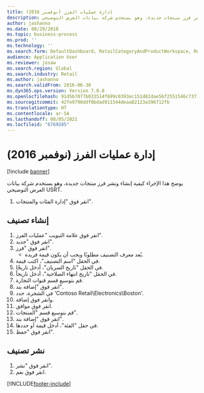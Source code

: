 ```yaml
---
title: إدارة عمليات الفرز (نوفمبر 2016)
description: يوضح هذا الإجراء كيفية إنشاء ونشر فرز منتجات جديدة، وهو يستخدم شركة بيانات العرض التوضيحي USRT.‬
author: jashanno
ms.date: 08/29/2018
ms.topic: business-process
ms.prod: ''
ms.technology: ''
ms.search.form: DefaultDashboard, RetailCategoryAndProductWorkspace, RetailCategoryAndProductAssortment, RetailAssortmentDetails, RetailOperatingUnitPicker, EcoResCategorySingleLookup
audience: Application User
ms.reviewer: josaw
ms.search.region: Global
ms.search.industry: Retail
ms.author: jashanno
ms.search.validFrom: 2016-06-30
ms.dyn365.ops.version: Version 7.0.0
ms.openlocfilehash: 91d5b7077b033514f699c0393ec151d82dae5bf2551546c7371cb934273310e9
ms.sourcegitcommit: 42fe9790ddf0bdad911544deaa82123a396712fb
ms.translationtype: HT
ms.contentlocale: ar-SA
ms.lasthandoff: 08/05/2021
ms.locfileid: "6769285"
---
```

# <a name="manage-assortments-november-2016"></a>إدارة عمليات الفرز (نوفمبر 2016)

[!include [banner](../includes/banner.md)]

يوضح هذا الإجراء كيفية إنشاء ونشر فرز منتجات جديدة، وهو يستخدم شركة بيانات العرض التوضيحي USRT.‬ 


1. انقر فوق "إدارة الفئات والمنتجات".

## <a name="create-an-assortment"></a>إنشاء تصنيف
1. انقر فوق علامة التبويب "عمليات الفرز".
2. انقر فوق "جديد".
3. انقر فوق "فرز".
    * يُعد معرف التصنيف مطلوبًا ويجب أن يكون قيمة فريدة.  
4. في الحقل "اسم التصنيف‬"، اكتب قيمة.
5. في الحقل "تاريخ السريان"، أدخل تاريخًا.
6. في الحقل "تاريخ انتهاء الصلاحية"، أدخل تاريخاً.
7. قم بتوسيع قسم قنوات التجارة.
8. انقر فوق "إضافة بند".
9. في الشجرة، حدد 'Contoso Retail\Electronics\Boston'.
10. وانقر فوق إضافة.
11. انقر فوق موافق.
12. قم بتوسيع قسم "المنتجات".
13. انقر فوق "إضافة بند".
14. في حقل "الفئة"، أدخل قيمة أو حددها.
15. انقر فوق "حفظ".

## <a name="publish-an-assortment"></a>نشر تصنيف
1. انقر فوق "نشر".
2. انقر فوق نعم.



[!INCLUDE[footer-include](../../includes/footer-banner.md)]